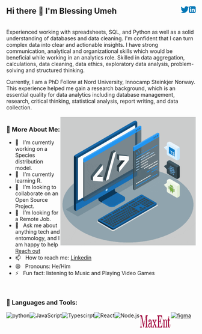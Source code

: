 ## Hi there 👋 I'm Blessing Umeh <a href="https://www.linkedin.com/in/umeh-blessing/"><img align="right" src="https://github.com/Codehouze/Codehouze/blob/main/assets/linkedin.svg" height="18px" /></a><a href="https://twitter.com/bledazzle" align="right"><img align="right"  src="https://github.com/Codehouze/Codehouze/blob/main/assets/twitter.svg" height="18px" />
</a>
<br>
Experienced working with spreadsheets, SQL, and Python as well as a solid understanding of databases and data cleaning. I'm confident that I can turn complex data into clear and actionable insights. I have strong communication, analytical and organizational skills which would be beneficial while working in an analytics role. Skilled in data aggregation, calculations, data cleaning, data ethics, exploratory data analysis, problem-solving and structured thinking. 

Currently, I am a PhD Follow at Nord University, Innocamp Steinkjer  Norway. This experience helped me gain a research background, which is an essential quality for data analytics including database management, research, critical thinking, statistical analysis, report writing, and data collection.
<br>
<br>
<img align="right" alt="GIF" src="https://github.com/Codehouze/Codehouze/blob/main/techstack.gif" width="360px" border-radius="20px" />

### 🧐 More About Me:

- 🔭 &nbsp; I’m currently working on a Species distribution model.
- 🌱 &nbsp; I’m currently learning R.
- 👯 &nbsp; I’m looking to collaborate on an Open Source Project.
- 🤔 &nbsp; I’m looking for a Remote Job.
- 💬 &nbsp; Ask me about anything tech and entomology, and I am happy to help <a href="https://www.linkedin.com/in/umeh-blessing/">Reach out</a>
- 📫 &nbsp; How to reach me: <a href="https://www.linkedin.com/in/umeh-blessing/"/>Linkedin</a>
- 😄 &nbsp; Pronouns: He/Him
- ⚡ &nbsp; Fun fact: listening to Music and Playing Video Games

<br>

### 🔨 Languages and Tools:
<a href="https://www.python.org/" target="_blank"> <img align="left" src="https://upload.wikimedia.org/wikipedia/commons/thumb/f/f8/Python_logo_and_wordmark.svg/1920px-Python_logo_and_wordmark.svg.png" alt="python" height ="42px"/> </a>
<a href="https://developer.mozilla.org/en-US/docs/Web/JavaScript" target="_blank"> <img align="left" alt="JavaScript" height ="42px"  src="https://raw.githubusercontent.com/rahul-jha98/github_readme_icons/main/language_and_tools/square/javascript/javascript.svg"> </a>
<a href="https://www.typescriptlang.org/" target="_blank"><img align="left" alt="Typescirpt" height ="42px" src="https://raw.githubusercontent.com/rahul-jha98/github_readme_icons/main/language_and_tools/square/typescript/typescript.svg"></a>
<a href="https://reactjs.org/" target="_blank"> <img align="left" alt="React" height ="42px" src="https://raw.githubusercontent.com/rahul-jha98/github_readme_icons/main/language_and_tools/square/react/react.svg"></a>
<a href="https://nodejs.org" target="_blank"><img align="left" alt="Node.js" height ="42px" src="https://raw.githubusercontent.com/rahul-jha98/github_readme_icons/main/language_and_tools/square/node/node.svg"></a>
<a href="https://git-scm.com/" target="_blank"> <img src="https://github.com/americocunhajr/MaxEnt/raw/master/logo/MaxEnt.png" align="left" alt="git" height='42px'/> </a>
<a href="https://www.r-project.org/" target="_blank"> <img src="https://upload.wikimedia.org/wikipedia/commons/thumb/1/1b/R_logo.svg/1086px-R_logo.svg.png" alt="figma" height='42px'/> </a>


<br>
